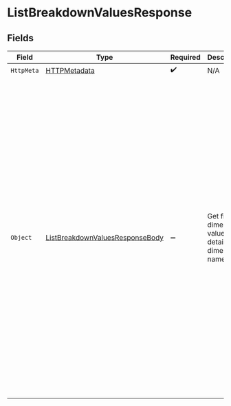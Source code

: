 # ListBreakdownValuesResponse


## Fields

| Field                                                                                                                                                                                                                                                                                                                                                                                                             | Type                                                                                                                                                                                                                                                                                                                                                                                                              | Required                                                                                                                                                                                                                                                                                                                                                                                                          | Description                                                                                                                                                                                                                                                                                                                                                                                                       | Example                                                                                                                                                                                                                                                                                                                                                                                                           |
| ----------------------------------------------------------------------------------------------------------------------------------------------------------------------------------------------------------------------------------------------------------------------------------------------------------------------------------------------------------------------------------------------------------------- | ----------------------------------------------------------------------------------------------------------------------------------------------------------------------------------------------------------------------------------------------------------------------------------------------------------------------------------------------------------------------------------------------------------------- | ----------------------------------------------------------------------------------------------------------------------------------------------------------------------------------------------------------------------------------------------------------------------------------------------------------------------------------------------------------------------------------------------------------------- | ----------------------------------------------------------------------------------------------------------------------------------------------------------------------------------------------------------------------------------------------------------------------------------------------------------------------------------------------------------------------------------------------------------------- | ----------------------------------------------------------------------------------------------------------------------------------------------------------------------------------------------------------------------------------------------------------------------------------------------------------------------------------------------------------------------------------------------------------------- |
| `HttpMeta`                                                                                                                                                                                                                                                                                                                                                                                                        | [HTTPMetadata](../../Models/Components/HTTPMetadata.md)                                                                                                                                                                                                                                                                                                                                                           | :heavy_check_mark:                                                                                                                                                                                                                                                                                                                                                                                                | N/A                                                                                                                                                                                                                                                                                                                                                                                                               |                                                                                                                                                                                                                                                                                                                                                                                                                   |
| `Object`                                                                                                                                                                                                                                                                                                                                                                                                          | [ListBreakdownValuesResponseBody](../../Models/Requests/ListBreakdownValuesResponseBody.md)                                                                                                                                                                                                                                                                                                                       | :heavy_minus_sign:                                                                                                                                                                                                                                                                                                                                                                                                | Get filter/ dimension value details by dimension name.                                                                                                                                                                                                                                                                                                                                                            | {<br/>"success": true,<br/>"metadata": {<br/>"aggregation": "view_end"<br/>},<br/>"data": [<br/>{<br/>"views": 3,<br/>"value": 30,<br/>"totalWatchTime": 83208,<br/>"totalPlayingTime": 57165,<br/>"field": "PostmanRuntime"<br/>},<br/>{<br/>"views": 24,<br/>"value": 28,<br/>"totalWatchTime": 913048,<br/>"totalPlayingTime": 2624467,<br/>"field": "Chrome"<br/>}<br/>],<br/>"pagination": {<br/>"totalRecords": 2,<br/>"currentOffset": 1,<br/>"offsetCount": 1<br/>},<br/>"timespan": [<br/>1712915263,<br/>1713520063<br/>]<br/>} |